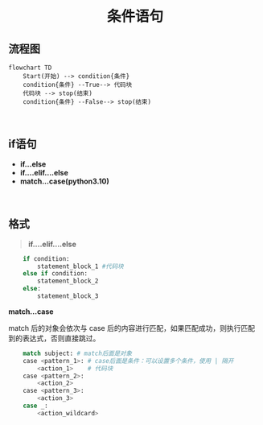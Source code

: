 # <center> 条件语句

## 流程图
```
flowchart TD
    Start(开始) --> condition{条件}
    condition{条件} --True--> 代码块
    代码块 --> stop(结束)
    condition{条件} --False--> stop(结束)
```

<br>

## if语句

- **if...else**
- **if....elif....else**
- **match...case(python3.10)**

<br>

## 格式

>**if....elif....else**
```python
    if condition:
        statement_block_1 #代码块
    else if condition:
        statement_block_2
    else:
        statement_block_3
```

**match...case**

match 后的对象会依次与 case 后的内容进行匹配，如果匹配成功，则执行匹配到的表达式，否则直接跳过。
```python
    match subject: # match后面是对象
    case <pattern_1>: # case后面是条件：可以设置多个条件，使用 | 隔开
        <action_1>    # 代码块
    case <pattern_2>:
        <action_2>
    case <pattern_3>:
        <action_3>
    case _:
        <action_wildcard> 

```